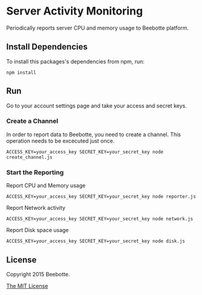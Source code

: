 Server Activity Monitoring
==========================

Periodically reports server CPU and memory usage to Beebotte platform.

## Install Dependencies

To install this packages's dependencies from npm, run:

    npm install

## Run

Go to your account settings page and take your access and secret keys.

### Create a Channel

In order to report data to Beebotte, you need to create a channel. This operation needs to be excecuted just once.

    ACCESS_KEY=your_access_key SECRET_KEY=your_secret_key node create_channel.js

### Start the Reporting

Report CPU and Memory usage

    ACCESS_KEY=your_access_key SECRET_KEY=your_secret_key node reporter.js

Report Network activity

    ACCESS_KEY=your_access_key SECRET_KEY=your_secret_key node network.js

Report Disk space usage

    ACCESS_KEY=your_access_key SECRET_KEY=your_secret_key node disk.js


## License
Copyright 2015 Beebotte.

[The MIT License](http://opensource.org/licenses/MIT)
